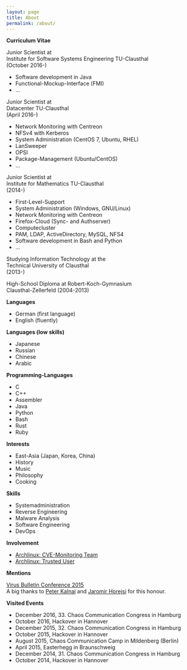 ```yaml
---
layout: page
title: About
permalink: /about/
---
```

  
**Curriculum Vitae**  

Junior Scientist at  
Institute for Software Systems Engineering TU-Clausthal  
(October 2016-)  
  
* Software development in Java  
* Functional-Mockup-Interface (FMI)
* ...
  
Junior Scientist at  
Datacenter TU-Clausthal  
(April 2016-)  
  
* Network Monitoring with Centreon  
* NFSv4 with Kerberos  
* System Administration (CentOS 7, Ubuntu, RHEL)  
* LanSweeper
* OPSI
* Package-Management (Ubuntu/CentOS)
* ...  
  
Junior Scientist at    
Institute for Mathematics TU-Clausthal  
(2014-)  

* First-Level-Support  
* System Administration (Windows, GNU/Linux)  
* Network Monitoring with Centreon  
* Firefox-Cloud (Sync- and Authserver)  
* Computecluster  
* PAM, LDAP, ActiveDirectory, MySQL, NFS4  
* Software development in Bash and Python  
* ...  
  
Studying Information Technology at the    
Technical University of Clausthal    
(2013-)    
  
High-School Diploma at Robert-Koch-Gymnasium    
Clausthal-Zellerfeld (2004-2013)  
  
**Languages**  

* German (first language)   
* English (fluently)  
  
**Languages (low skills)**  

* Japanese   
* Russian   
* Chinese  
* Arabic  
  
**Programming-Languages**  

* C   
* C++  
* Assembler  
* Java  
* Python  
* Bash  
* Rust  
* Ruby
  
**Interests**  

* East-Asia (Japan, Korea, China)  
* History  
* Music  
* Philosophy
* Cooking
  
**Skills**    

* Systemadministration    
* Reverse Engineering    
* Malware Analysis    
* Software Engineering  
* DevOps
  
**Involvement**    

* [Archlinux: CVE-Monitoring Team](https://www.archlinux.org/people/support-staff/)  
* [Archlinux: Trusted User](https://www.archlinux.org/people/trusted-users/)  
  
**Mentions**  

[Virus Bulletin Conference 2015](https://www.virusbtn.com/pdf/conference_slides/2015/KalnaiHorejsi-VB2015.pdf)    
A big thanks to [Peter Kalnai](https://twitter.com/pkalnai) and [Jaromir Horejsi](https://twitter.com/JaromirHorejsi) for this honour.    
  
**Visited Events**  

* December 2016, 33. Chaos Communication Congress in Hamburg
* October 2016, Hackover in Hannover
* December 2015, 32. Chaos Communication Congress in Hamburg  
* October 2015, Hackover in Hannover  
* August 2015, Chaos Communication Camp in Mildenberg (Berlin)  
* April 2015, Easterhegg in Braunschweig  
* December 2014, 31. Chaos Communication Congress in Hamburg  
* October 2014, Hackover in Hannover  
  
